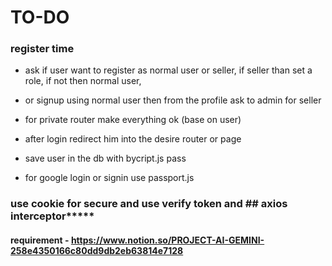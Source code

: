 # TO-DO

### register time
- ask if user want to register as normal user or seller, if seller than set a role, if not then normal user, 
- or signup using normal user then from the profile ask to admin for seller

- for private router make everything ok (base on user)
- after login redirect him into the desire router or page

- save user in the db with bycript.js pass
- for google login or signin use passport.js

### use cookie for secure and use verify token and ## axios interceptor*****

#### requirement - https://www.notion.so/PROJECT-AI-GEMINI-258e4350166c80dd9db2eb63814e7128